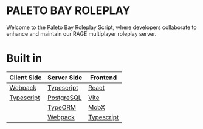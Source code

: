 # PALETO BAY ROLEPLAY

Welcome to the Paleto Bay Roleplay Script, where developers collaborate to enhance and maintain our RAGE multiplayer roleplay server.

# Built in
>

| Client Side| Server Side | Frontend |
|----------|----------|----------|
| [Webpack](https://webpack.js.org/) | [Typescript](https://www.typescriptlang.org/)     | [React](https://react.dev/)    |
| [Typescript](https://www.typescriptlang.org/) | [PostgreSQL](https://www.postgresql.org/)    | [Vite](https://vitejs.dev/)    |
|    | [TypeORM](https://typeorm.io/)    | [MobX](https://mobx.js.org/README.html)    |
|    | [Webpack](https://webpack.js.org/)    | [Typescript](https://www.typescriptlang.org/)   |


>
